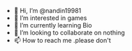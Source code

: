 - 👋 Hi, I’m @nandin19981
- 👀 I’m interested in games
- 🌱 I’m currently learning Bio
- 💞️ I’m looking to collaborate on nothing
- 📫 How to reach me .please don't

<!---
nandin19981/nandin19981 is a ✨ special ✨ repository because its `README.md` (this file) appears on your GitHub profile.
You can click the Preview link to take a look at your changes.
--->
